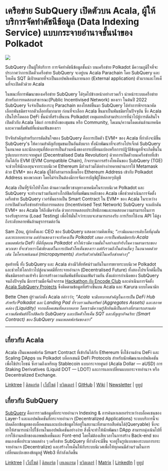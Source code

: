 # เครือข่าย SubQuery เปิดตัวบน Acala, ผู้ให้บริการจัดทำดัชนีข้อมูล (Data Indexing Service) แบบกระจายอำนาจชั้นนำของ Polkadot

![](https://miro.medium.com/max/2400/1*kj_-zZcjeYdYIZVy1atYOg.gif)

SubQuery เป็นผู้ให้บริการ การจัดทำดัชนีข้อมูลชั้นนำ บนเครือข่าย Polkadot มีความภูมิใจที่จะประกาศว่าการเปิดตัวเครือข่าย SubQuery จะอยู่บน Acala Parachain โดย SubQuery และโทเค็น SQT มีเป้าหมายที่จะเป็นแอปพลิเคชันภายนอก (External application) ตัวแรกและโทเค็นที่จะเปิดตัวด้วย Acala

ในขณะที่การพัฒนาของเครือข่าย SubQuery  ได้รุดไปข้างหน้าอย่างรวดเร็ว นำหน้าระบบเครือข่ายสำหรับการทดสอบสาธารณะ(Public Incentivised Network) ของเรา ในต้นปี 2022 SubQuery จึงจำเป็นต้องระบุ Parachain ของโฮสต์ขึ้นมา SubQuery ได้ทำการพิจารณาคัดเลือกพันธมิตรจากตัวเลือกที่มากมาย ก่อนที่จะเลือก Acala ขึ้นมาเป็นพันธมิตรในปัจจุบัน ซึ่ง Acala เป็นโปรโตคอล DeFi ชั้นนำที่สร้างขึ้นบน Polkadot เหตุผลหลักสามประการที่นำไปสู่การตัดสินใจเปิดตัวกับ Acala ได้แก่ การเข้าถึงของชุมชน หรือ Community, โดเมน/ความโดดเด่นด้านเทคนิค และความสัมพันธ์ที่แน่นแฟ้นของเรา

ปัจจัยสำคัญสำหรับการตัดสินใจของ SubQuery คือการเปิดตัว EVM+ ของ Acala ที่กำลังจะมีขึ้น SubQuery's ให้ความสำคัญกับชุมชนเป็นอันดับแรก ทั้งนักพัฒนาที่จะสร้างโปรเจ็กต์ SubQuery ในอนาคต และนักลงทุนที่ต้องการเป็นส่วนหนึ่งของการเปลี่ยนแปลงหรือการปฎิวัติข้อมูลที่จะเกิดขึ้นในรูปแบบการกระจายศูนย์ (Decentralised Data Revolution) ด้วยการเปิดตัวบนเครือข่ายที่เข้ากันได้กับ EVM (EVM Compatible Chain), กิจกรรมการสร้างโทเค็นของ SubQuery (TGE) จะช่วยให้นักลงทุนจากระบบนิเวศ Ethereum มีส่วนร่วมได้อย่างง่ายดายผ่านการใช้ Metamask ด้วย EVM+ ของ Acala ผู้ใช้ยังสามารถเชื่อมโยง Ethereum Address เข้ากับ Polkadot Address ของพวกเขา โดยไม่จำเป็นต้องมีการจัดการบัญชีผู้ใช้หลายๆบัญชี

Acala เป็นที่รู้จักไปทั่วโลก ด้านความเชี่ยวชาญทางเทคนิคในระบบนิเวศ Polkadot และ SubQuery จะทำงานร่วมกันอย่างใกล้ชิดกับทีมพัฒนาหลักของ Acala เพื่อช่วยดำเนินการจัดตั้งเครือข่าย SubQuery เวอร์ชันแรกเป็น Smart Contract ใน EVM+ ของ Acala ในระหว่างการเปิดตัวเครือข่ายสำรหับการทดสอบ (Incentivised Test Network) SubQuery จะผลักดัน EVM+ ของ Acala ให้ถึงขีดจำกัด ด้วยการทดสอบประสิทธิภาพและทดสอบความสามารถในการรองรับธุรกรรม (Load Testing) เพื่อให้มั่นใจว่าระบบจะสามารถรองรับ การเรียกใช้งาน API ได้สูงถึงระดับหลายพันล้านธุรกรรมต่อวัน

Sam Zou, ผู้ก่อตั้งและ CEO ของ SubQuery แสดงความคิดเห็น; _“เรามีแผนการเติบโตที่มุ่งมั่นและทะเยอทะยาน แต่บ้านของเราจะยังคงเป็น Polkadot เสมอ การเป็นพันธมิตรกับ Acala แพลตฟอร์ม DeFi ที่ดีที่สุดบน Polkadot ทำให้เรามีความมั่นใจอย่างแท้จริงในความสามารถของพวกเขา ที่จะช่วยเราไม่เพียงแต่ในการเปิดตัวโทเค็นของเรา แต่ยังรวมถึงในด้านอื่นๆ ในอนาคตด้วย เช่น ไมโครเพย์เมนต์ (micropayments) สำหรับตัวทำดัชนีในเครือข่ายต่างๆ”_

สุดท้ายนี้ ทั้ง SubQuery และ Acala ต่างมีวิสัยทัศน์ร่วมกันในการขยายระบบนิเวศ Polkadot และช่วยให้โลกก้าวไปสู่อนาคตมีที่กระจายอำนาจ (Decentralised Future) ทั้งสองโปรเจ็กต์นี้เป็นพันธมิตรอย่างแท้จริง มีการสร้างความสัมพันธ์ที่แน่นแฟ้นร่วมกัน ตั้งแต่การกำเนิดของ SubQuery จนถึงปัจจุบัน มีการร่วมมือจัดกิจกรรม [ Hackathon กับ Encode Club](https://medium.com/encode-club/polkadot-hack-challenges-7cfeba1a4c0e) และดำเนินการจัดตั้ง [Acala SubQuery Projects](https://subquery.medium.com/subquery-integrates-acala-to-aggregate-and-serve-defi-data-to-polkadot-and-kusama-builders-fc9af6a7aae1)  ซึ่งติดตามข้อมูลที่สร้างขึ้นบน Acala และ Karura แบบไดนามิก

Bette Chen ผู้ร่วมก่อตั้ง Acala กล่าวว่า; _“Acala จะมีบทบาทสำคัญในการเป็น DeFi Hub สำหรับ Polkadot และ Landing Pad ที่รวบรวมสินทรัพย์ (Aggregates Assets) และสภาพคล่อง (Liquidity) จากบล็อคเชนที่หลากหลาย โดยเรามีความรู้สึกยินดีเป็นอย่างที่สามารถสานต่อความสัมพันธ์ที่ใกล้ชิดกับ SubQuery และเปิดตัวโทเค็น SQT และสัญญาอัจฉริยะ (Smart Contract) ของ SubQuery บนแพลตฟอร์มของเรา”_

---

## เกี่ยวกับ Acala

Acala เป็นแพลตฟอร์ม Smart Contract ที่เข้ากันได้กับ Ethereum ซึ่งใช้งานด้าน DeFi และ Scaling DApps บน Polkadot บล็อกเชนมี DeFi Protocols สำหรับนักพัฒนาแอปพลิเคชันเพื่อใช้ประโยชน์ ซึ่งรวมถึงเหรียญ Stablecoin แบบกระจายศูนย์ (Acala Dollar — aUSD) การ Staking Derivatives (Liquid DOT — LDOT) และการแลกเปลี่ยนแบบกระจายอำนาจ หรือ Decentralized Exchange.

[Linktree](https://linktr.ee/acalanetwork)  | [ดิสคอร์ต](https://discord.gg/vdbFVCH)  | [เว็ปไซต์](https://acala.network/)  | [ทวิตเตอร์](https://twitter.com/AcalaNetwork)  | [GitHub](https://github.com/AcalaNetwork/Acala)  | [Wiki](https://github.com/AcalaNetwork/Acala/wiki)  | [Newsletter](https://share.hsforms.com/1X9RxkXk-R62I0VNbATaDXw4h8qc)  | [ยูทูป](http://youtube.com/c/acalanetwork)

## เกี่ยวกับ SubQuery

[SubQuery](https://subquery.network/) คือการรวมข้อมูลที่กระจายอำนาจ Indexing & การค้นหาเลเยอร์ระหว่างบล็อคเชนของ Layer-1 และแอปพลิเคชันที่กระจายอำนาจ (Decentralized Applications) ระบบบริการนี้จะปลดล็อกข้อมูลของบล็อคเชนและแปลงข้อมูลให้อยู่ในสถานะที่สามารถสืบค้นได้(Queryable) ซึ่งจะทำให้สามารถนำไปใช้งานในแอปพลิเคชันอย่างง่าย สิ่งนี้จะทำให้นักพัฒนา DApp สามารถมุ่งเน้นไปที่การใช้งานหลักของแอพพลิเคชั่นและ Font-end โดยไม่ต้องเสียเวลาในการสร้าง Back-end ของตนเองเพื่อประมวลผลต่าง ๆ เครือข่าย SubQuery ที่กำลังจะมีขึ้น จะอยู่ในรูปแบบของระบบการกระจายอำนาจ (Decentralize) และสร้างโทเค็นให้กับระบบนิเวศเพื่อให้ทุกคนมีส่วนร่วมในการเปลี่ยนแปลงของข้อมูลสู่ Web3 ที่กำลังเกิดขึ้น

[Linktree](https://linktr.ee/subquerynetwork)  |  [เว็ปไซต์](https://subquery.network/)  |  [ดิสคอร์ต](https://discord.com/invite/78zg8aBSMG)  |  [เทเลแกรม](https://t.me/subquerynetwork)  |  [ทวิตเตอร์](https://twitter.com/subquerynetwork)  |  [Matrix](https://matrix.to/#/#subquery:matrix.org)  |  [LinkedIn](https://www.linkedin.com/company/subquery)  |  [ยูทูป](https://www.youtube.com/channel/UCi1a6NUUjegcLHDFLr7CqLw)
